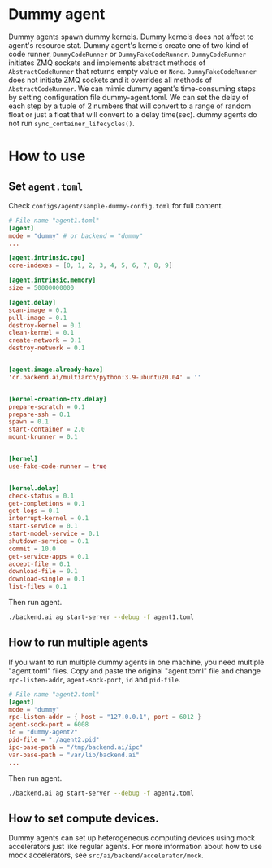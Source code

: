 # Dummy agent

Dummy agents spawn dummy kernels.
Dummy kernels does not affect to agent's resource stat.
Dummy agent's kernels create one of two kind of code runner, `DummyCodeRunner` or `DummyFakeCodeRunner`. `DummyCodeRunner` initiates ZMQ sockets and implements abstract methods of `AbstractCodeRunner` that returns empty value or `None`.
`DummyFakeCodeRunner` does not initiate ZMQ sockets and it overrides all methods of `AbstractCodeRunner`.
We can mimic dummy agent's time-consuming steps by setting configuration file dummy-agent.toml. We can set the delay of each step by a tuple of 2 numbers that will convert to a range of random float or just a float that will convert to a delay time(sec).
dummy agents do not run `sync_container_lifecycles()`.

# How to use
## Set `agent.toml`
Check `configs/agent/sample-dummy-config.toml` for full content.
```toml
# File name "agent1.toml"
[agent]
mode = "dummy" # or backend = "dummy"
...

[agent.intrinsic.cpu]
core-indexes = [0, 1, 2, 3, 4, 5, 6, 7, 8, 9]

[agent.intrinsic.memory]
size = 50000000000

[agent.delay]
scan-image = 0.1
pull-image = 0.1
destroy-kernel = 0.1
clean-kernel = 0.1
create-network = 0.1
destroy-network = 0.1


[agent.image.already-have]
'cr.backend.ai/multiarch/python:3.9-ubuntu20.04' = ''


[kernel-creation-ctx.delay]
prepare-scratch = 0.1
prepare-ssh = 0.1
spawn = 0.1
start-container = 2.0
mount-krunner = 0.1


[kernel]
use-fake-code-runner = true


[kernel.delay]
check-status = 0.1
get-completions = 0.1
get-logs = 0.1
interrupt-kernel = 0.1
start-service = 0.1
start-model-service = 0.1
shutdown-service = 0.1
commit = 10.0
get-service-apps = 0.1
accept-file = 0.1
download-file = 0.1
download-single = 0.1
list-files = 0.1
```

Then run agent.
```sh
./backend.ai ag start-server --debug -f agent1.toml
```

## How to run multiple agents
If you want to run multiple dummy agents in one machine, you need multiple "agent.toml" files. Copy and paste the original "agent.toml" file and change `rpc-listen-addr`, `agent-sock-port`, `id` and `pid-file`.

```toml
# File name "agent2.toml"
[agent]
mode = "dummy"
rpc-listen-addr = { host = "127.0.0.1", port = 6012 }
agent-sock-port = 6008
id = "dummy-agent2"
pid-file = "./agent2.pid"
ipc-base-path = "/tmp/backend.ai/ipc"
var-base-path = "var/lib/backend.ai"
...
```
Then run agent.
```sh
./backend.ai ag start-server --debug -f agent2.toml
```

## How to set compute devices.
Dummy agents can set up heterogeneous computing devices using mock accelerators just like regular agents. For more information about how to use mock accelerators, see `src/ai/backend/accelerator/mock`.